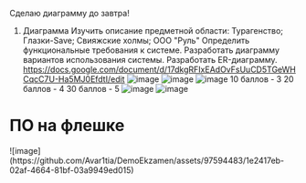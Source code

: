 Сделаю диаграмму до завтра!
1. Диаграмма
  Изучить описание предметной области: Турагенство; Глазки-Save; Свияжские холмы; ООО "Руль"
  Определить функциональные требования к системе.
  Разработать диаграмму вариантов использования системы.
  Разработать ER-диаграмму.
https://docs.google.com/document/d/17dkgRFIxEAdOvFsUuCD5TGeWHCqcC7U-Ha5MJ0EfdtI/edit
![image](https://github.com/Avar1tia/DemoEkzamen/assets/97594483/0f1b72a2-548e-4795-9f10-9a7e412dc72a)
![image](https://github.com/Avar1tia/DemoEkzamen/assets/97594483/015cc2f7-d659-424c-986d-5a0eb0df888d)
![image](https://github.com/Avar1tia/DemoEkzamen/assets/97594483/a83b6980-fdc8-4efd-9fb8-5ca09282d94f)
10 баллов - 3
20 баллов - 4
30 баллов - 5
![image](https://github.com/Avar1tia/DemoEkzamen/assets/97594483/a825990f-c0ca-4a4f-8874-6aaee70b0aee)
![image](https://github.com/Avar1tia/DemoEkzamen/assets/97594483/fd471ba7-be8c-458e-9ae8-3e863acbbe3f)
<h1>ПО на флешке</h1>
![image](https://github.com/Avar1tia/DemoEkzamen/assets/97594483/1e2417eb-02af-4664-81bf-03a9949ed015)

